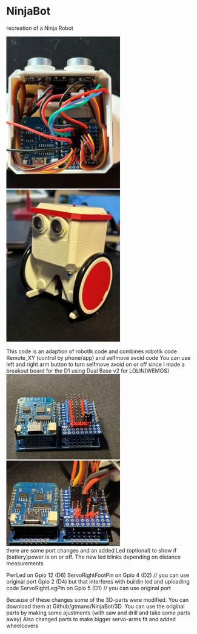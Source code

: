 # NinjaBot
recreation of a Ninja Robot

<img src="https://github.com/gtmans/NinjaBot/blob/main/Ninja_top_view.JPG" width="300" />
<img src="https://github.com/gtmans/NinjaBot/blob/main/Ninja_front_view.JPG" width="300" />

This code is an adaption of robotlk code and combines robotlk code Remote_XY (control by phone/app) and selfmove avoid code
You can use left and right arm button to turn selfmove avoid on or off
since I made a breakout board for the D1 using Dual Base v2 for LOLIN(WEMOS)
<BR>
<img src="https://github.com/gtmans/NinjaBot/blob/main/Dual_Base-empty-small.jpg" width="300" />
<img src="https://github.com/gtmans/NinjaBot/blob/main/Dual_Base-small.jpg" width="300" />
<BR>
there are some port changes and an added Led (optional) to show if (battery)power is on or off. The new led blinks depending on distance measurements
 
PwrLed            on Gpio 12 (D6)
ServoRightFootPin on Gpio 4  (D2) // you can use original port Gpio 2 (D4) but that interferes with buildin led and uploading code
ServoRightLegPin  on Gpio 5  (D1) // you can use original port
 
Because of these changes some of the 3D-parts were modified. You can download them at Github/gtmans/NinjaBot/3D.
You can use the original parts by making some ajustments (with saw and drill and take some parts away)
Also changed parts to make bigger servo-arms fit and added wheelcovers
